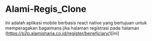 # Alami-Regis_Clone

Ini adalah aplikasi mobile berbasis react native yang bertujuan untuk memperagakan bagaimana jika halaman registrasi pada halaman (https://p2p.alamisharia.co.id/register/beneficiary/)[ini] 
